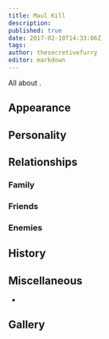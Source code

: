 ```yaml
---
title: Maul Kill
description:
published: true
date: 2017-02-10T14:33:06Z
tags:
author: thesecretivefurry
editor: markdown
---
```


All about .

Appearance
----------

Personality
-----------

Relationships
-------------

### Family

### Friends

### Enemies

History
-------

Miscellaneous
-------------

-

Gallery
-------